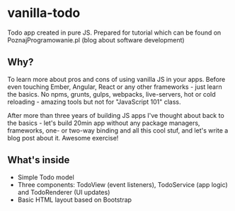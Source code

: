 # vanilla-todo

Todo app created in pure JS. Prepared for tutorial which can be found on PoznajProgramowanie.pl (blog about software development)

## Why?

To learn more about pros and cons of using vanilla JS in your apps. Before even touching Ember, Angular, React or any other frameworks - just learn the basics. No npms, grunts, gulps, webpacks, live-servers, hot or cold reloading - amazing tools but not for "JavaScript 101" class.

After more than three years of building JS apps I've thought about back to the basics - let's build 20min app without any package managers, frameworks, one- or two-way binding and all this cool stuf, and let's write a blog post about it. Awesome exercise!

## What's inside

* Simple Todo model
* Three components: TodoView (event listeners), TodoService (app logic) and TodoRenderer (UI updates)
* Basic HTML layout based on Bootstrap
